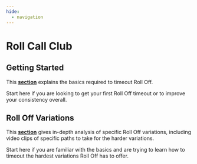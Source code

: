 ```yaml
---
hide:
  - navigation
---
```


# Roll Call Club

## Getting Started

This [**section**](getting-started/index.md) explains the basics required to timeout Roll Off.

Start here if you are looking to get your first Roll Off timeout or to improve your consistency overall.

## Roll Off Variations

This [**section**](variations/index.md) gives in-depth analysis of specific Roll Off variations, including video clips of specific paths to take for the harder variations.

Start here if you are familiar with the basics and are trying to learn how to timeout the hardest variations Roll Off has to offer.
